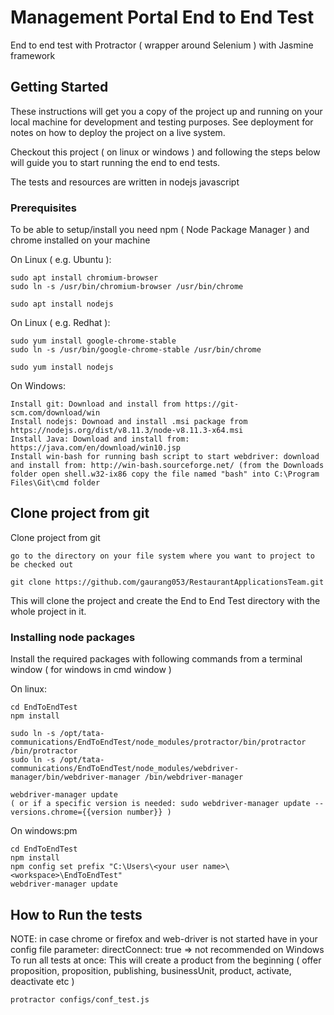 # Management Portal End to End Test

End to end test with Protractor ( wrapper around Selenium ) with Jasmine framework

## Getting Started

These instructions will get you a copy of the project up and running on your local machine for development and testing purposes. See deployment for notes on how to deploy the project on a live system.

Checkout this project ( on linux or windows ) and following the steps below will guide you to start running the end to end tests.

The tests and resources are written in nodejs javascript

### Prerequisites

To be able to setup/install you need npm ( Node Package Manager ) and chrome installed on your machine

On Linux ( e.g. Ubuntu ):
```
sudo apt install chromium-browser
sudo ln -s /usr/bin/chromium-browser /usr/bin/chrome

sudo apt install nodejs
```

On Linux ( e.g. Redhat ):
```
sudo yum install google-chrome-stable
sudo ln -s /usr/bin/google-chrome-stable /usr/bin/chrome

sudo yum install nodejs
```

On Windows:
```
Install git: Download and install from https://git-scm.com/download/win
Install nodejs: Downoad and install .msi package from https://nodejs.org/dist/v8.11.3/node-v8.11.3-x64.msi
Install Java: Download and install from: https://java.com/en/download/win10.jsp
Install win-bash for running bash script to start webdriver: download and install from: http://win-bash.sourceforge.net/ (from the Downloads folder open shell.w32-ix86 copy the file named "bash" into C:\Program Files\Git\cmd folder
```

## Clone project from git
Clone project from git
```
go to the directory on your file system where you want to project to be checked out

git clone https://github.com/gaurang053/RestaurantApplicationsTeam.git
```
This will clone the project and create the End to End Test directory with the whole project in it.

### Installing node packages

Install the required packages with following commands from a terminal window ( for windows in cmd window )

On linux:

```
cd EndToEndTest
npm install

sudo ln -s /opt/tata-communications/EndToEndTest/node_modules/protractor/bin/protractor /bin/protractor
sudo ln -s /opt/tata-communications/EndToEndTest/node_modules/webdriver-manager/bin/webdriver-manager /bin/webdriver-manager

webdriver-manager update
( or if a specific version is needed: sudo webdriver-manager update --versions.chrome={{version number}} )
```

On windows:pm

```
cd EndToEndTest
npm install
npm config set prefix "C:\Users\<your user name>\<workspace>\EndToEndTest"
webdriver-manager update
```

## How to Run the tests

NOTE: in case chrome or firefox and web-driver is not started have in your config file parameter: directConnect: true => not recommended on Windows
To run all tests at once:
This will create a product from the beginning ( offer proposition, proposition, publishing, businessUnit, product, activate, deactivate etc )

```
protractor configs/conf_test.js
```

